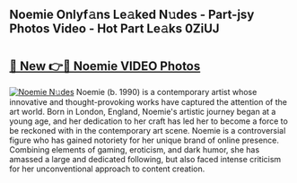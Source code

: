 ## Noemie Onlyf𝚊ns Le𝚊ked N𝚞des - Part-jsy Photos Video - Hot Part Le𝚊ks 0ZiUJ

# <h2><a href="http://ab17146.deff.icu/?id=Noemie">🔗 New 👉🔴 Noemie VIDEO Photos</a></h2>

[![Noemie N𝚞des](https://i.imgur.com/rIISA9y.gif)](http://ab17146.deff.icu/?id=Noemie)
Noemie (b. 1990) is a contemporary artist whose innovative and thought-provoking works have captured the attention of the art world. Born in London, England, Noemie's artistic journey began at a young age, and her dedication to her craft has led her to become a force to be reckoned with in the contemporary art scene. Noemie is a controversial figure who has gained notoriety for her unique brand of online presence. Combining elements of gaming, eroticism, and dark humor, she has amassed a large and dedicated following, but also faced intense criticism for her unconventional approach to content creation.
